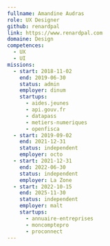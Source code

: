```yaml
---
fullname: Amandine Audras
role: UX Designer
github: renardpal
link: https://www.renardpal.com
domaine: Design
competences:
  - UX
  - UI
missions:
  - start: 2018-11-02
    end: 2019-06-30
    status: admin
    employer: dinum
    startups:
      - aides.jeunes
      - api.gouv.fr
      - datapass
      - metiers-numeriques
      - openfisca
  - start: 2019-09-02
    end: 2021-12-31
    status: independent
    employer: octo
  - start: 2021-12-31
    end: 2022-06-30
    status: independent
    employer: La Zone
  - start: 2022-10-15
    end: 2025-11-30
    status: independent
    employer: malt
    startups:
      - annuaire-entreprises
      - moncomptepro
      - proconnect
---
```

